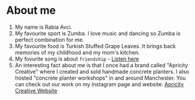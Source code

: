 # About me

1. My name is Rabia Avci.
2. My favourite sport is Zumba. I love music and dancing so Zumba is perfect combination for me.
3. My favourite food is Turkish Stuffed Grape Leaves. It brings back memories of my childhood and my mom's kitchen.
4. My fovurite song is about `friendship` - [Listen here](https://www.youtube.com/watch?v=6k8cpUkKK4c)
5. An interesting fact about me is that I once had a brand called "Apricity Creative" where I created and sold handmade concrete planters. I also hosted "concrete planter workshops" in and around Manchester. You can check out our work on my Instagram page and website: [Apricity Creative Website](https://www.apricitycreative.co.uk/category/workshop/)
